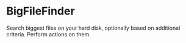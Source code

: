 # BigFileFinder
Search biggest files on your hard disk, optionally based on additional criteria. Perform actions on them.
